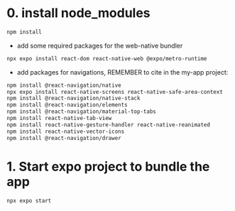 # 0. install node_modules
```bash
npm install
```
- add some required packages for the web-native bundler
```bash
npx expo install react-dom react-native-web @expo/metro-runtime
```

- add packages for navigations, REMEMBER to cite in the my-app project:
``` bash
npm install @react-navigation/native
npx expo install react-native-screens react-native-safe-area-context
npm install @react-navigation/native-stack
npm install @react-navigation/elements
npm install @react-navigation/material-top-tabs
npm install react-native-tab-view
npm install react-native-gesture-handler react-native-reanimated
npm install react-native-vector-icons
npm install @react-navigation/drawer
```

# 1. Start expo project to bundle the app
```bash
npx expo start
```